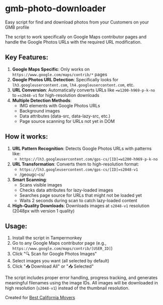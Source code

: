 # gmb-photo-downloader
Easy script for find and download photos from your Customers on your GMB profile

The script to work specifically on Google Maps contributor pages and handle the Google Photos URLs with the required URL modification.

## Key Features:

1.  **Google Maps Specific**: Only works on `https://www.google.com/maps/contrib/*` pages
2.  **Google Photos URL Detection**: Specifically looks for `lh3.googleusercontent.com`, `lh4.googleusercontent.com`, etc.
3.  **URL Conversion**: Automatically converts URLs like `=w1200-h969-p-k-no` to `=s2048-v1` for high-resolution downloads
4.  **Multiple Detection Methods**:
    -   IMG elements with Google Photos URLs
    -   Background images
    -   Data attributes (data-src, data-lazy-src, etc.)
    -   Page source scanning for URLs not yet in DOM

## How it works:

1.  **URL Pattern Recognition**: Detects Google Photos URLs with patterns like:
    -   `https://lh3.googleusercontent.com/gps-cs/[ID]=w1200-h969-p-k-no`
2.  **URL Transformation**: Converts them to high-resolution format:
    -   `https://lh3.googleusercontent.com/gps-cs/[ID]=s2048-v1`
    -   /geougc-cs/
3.  **Smart Scanning**:
    -   Scans visible images
    -   Checks data attributes for lazy-loaded images
    -   Searches page source for URLs that might not be loaded yet
    -   Waits 2 seconds during scan to catch lazy-loaded content
4.  **High-Quality Downloads**: Downloads images at `s2048-v1` resolution (2048px with version 1 quality)

## Usage:

1.  Install the script in Tampermonkey
2.  Go to any Google Maps contributor page (e.g., `https://www.google.com/maps/contrib/[USER_ID]`)
3.  Click "🔍 Scan for Google Photos Images"
4.  Select images you want (all selected by default)
5.  Click "📥 Download All" or "📥 Selected"

The script includes proper error handling, progress tracking, and generates meaningful filenames using the image IDs. All images will be downloaded in high resolution (`s2048-v1`) instead of the thumbnail resolution.

Created for [Best California Movers](https://bestcaliforniamovers.com/)
